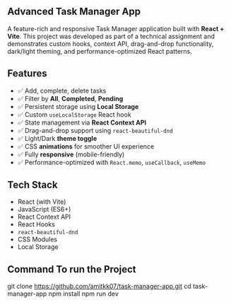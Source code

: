 ## Advanced Task Manager App

A feature-rich and responsive Task Manager application built with **React + Vite**. This project was developed as part of a technical assignment and demonstrates custom hooks, context API, drag-and-drop functionality, dark/light theming, and performance-optimized React patterns.


##  Features

- ✅ Add, complete, delete tasks
- ✅ Filter by **All**, **Completed**, **Pending**
- ✅ Persistent storage using **Local Storage**
- ✅ Custom `useLocalStorage` React hook
- ✅ State management via **React Context API**
- ✅ Drag-and-drop support using `react-beautiful-dnd`
- ✅ Light/Dark **theme toggle**
- ✅ CSS **animations** for smoother UI experience
- ✅ Fully **responsive** (mobile-friendly)
- ✅ Performance-optimized with `React.memo`, `useCallback`, `useMemo`
## Tech Stack
- React (with Vite)
- JavaScript (ES6+)
- React Context API
- React Hooks
- `react-beautiful-dnd`
- CSS Modules
- Local Storage
## Command To run the Project
git clone https://github.com/amitkk07/task-manager-app.git
cd task-manager-app
npm install
npm run dev

